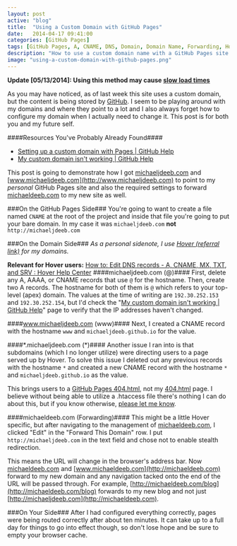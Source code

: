```yaml
---
layout: post
active: "blog"
title:  "Using a Custom Domain with GitHub Pages"
date:   2014-04-17 09:41:00
categories: [GitHub Pages]
tags: [GitHub Pages, A, CNAME, DNS, Domain, Domain Name, Forwarding, Hover]
description: "How to use a custom domain name with a GitHub Pages site."
image: "using-a-custom-domain-with-github-pages.png"
---
```


**Update [05/13/2014]: Using this method may cause [slow load times](http://instantclick.io/github-pages-and-apex-domains)**

As you may have noticed, as of last week this site uses a custom domain, but the content is being stored by [GitHub](https://github.com). I seem to be playing around with my domains and where they point to a lot and I also always forget how to configure my domain when I actually need to change it. This post is for both you and my future self.

####Resources You've Probably Already Found####
- [Setting up a custom domain with Pages | GitHub Help](https://help.github.com/articles/setting-up-a-custom-domain-with-pages)
- [My custom domain isn't working | GitHub Help](https://help.github.com/articles/my-custom-domain-isn-t-working)

This post is going to demonstrate how I got [michaeljdeeb.com](http://michaeljdeeb.com) and [www.michaeljdeeb.com](http://www.michaeljdeeb.com) to point to my *personal* GitHub Pages site and also the required settings to forward [michaeldeeb.com](http://michaeldeeb.com) to my new site as well.

###On the GitHub Pages Side###
You're going to want to create a file named `CNAME` at the root of the project and inside that file you're going to put your bare domain. In my case it was `michaeljdeeb.com` **not** `http://michaeljdeeb.com`

###On the Domain Side###
*As a personal sidenote, I use [Hover (referral link)](https://hover.com/rhek74MF) for my domains.*

**Relevant for Hover users:** [How to: Edit DNS records - A, CNAME, MX, TXT, and SRV : Hover Help Center](https://help.hover.com/entries/21204757-How-to-Edit-DNS-records-A-CNAME-MX-TXT-and-SRV)
####michaeljdeeb.com (@)####
First, delete any A, AAAA, or CNAME records that use `@` for the hostname. Then, create two A records. The hostname for both of them is `@` which refers to your top-level (apex) domain. The values at the time of writing are `192.30.252.153` and `192.30.252.154`, but I'd check the "[My custom domain isn't working | GitHub Help](https://help.github.com/articles/my-custom-domain-isn-t-working)" page to verify that the IP addresses haven't changed.

####www.michaeljdeeb.com (www)####
Next, I created a CNAME record with the hostname `www` and `michaeljdeeb.github.io` for the value.

####&#42;.michaeljdeeb.com (&#42;)####
Another issue I ran into is that subdomains (which I no longer utilize) were directing users to a page served up by Hover. To solve this issue I deleted out any previous records with the hostname `*` and created a new CNAME record with the hostname `*` and `michaeljdeeb.github.io` as the value.

This brings users to a [GitHub Pages 404.html](https://pages.github.com/404.html), not my [404.html](../../404.html) page. I believe without being able to utilize a .htaccess file there's nothing I can do about this, but if you know otherwise, [please let me know](../../contact.html).

####michaeldeeb.com (Forwarding)####
This might be a little Hover specific, but after navigating to the management of [michaeldeeb.com](http://michaeldeeb.com), I clicked "Edit" in the "Forward This Domain" row. I put `http://michaeljdeeb.com` in the text field and chose not to enable stealth redirection.

This means the URL will change in the browser's address bar. Now [michaeldeeb.com](http://michaeldeeb.com) and [www.michaeldeeb.com](http://michaeldeeb.com) forward to my new domain and any navigation tacked onto the end of the URL will be passed through. For example, [http://michaeldeeb.com/blog](http://michaeldeeb.com/blog) forwards to my new blog and not just [http://michaeljdeeb.com](http://michaeldeeb.com).

###On Your Side###
After I had configured everything correctly, pages were being routed correctly after about ten minutes. It can take up to a full day for things to go into effect though, so don't lose hope and be sure to empty your browser cache.

<!-- Place this tag where you want the widget to render. -->
<div class="text-center"><div class="g-post" data-href="https://plus.google.com/117636037814189714964/posts/JaVCgjxcpig"></div></div>

